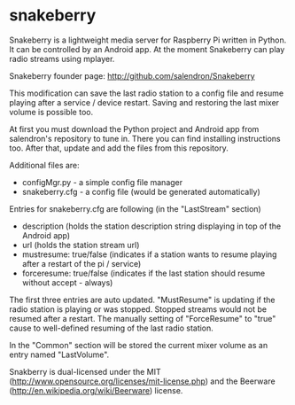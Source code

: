 snakeberry
==========

Snakeberry is a lightweight media server for Raspberry Pi written in Python. It can be controlled by an Android app. At the moment Snakeberry can play radio streams using mplayer.

Snakeberry founder page: http://github.com/salendron/Snakeberry

This modification can save the last radio station to a config file and resume playing after a service / device restart. Saving and restoring the last mixer volume is possible too.

At first you must download the Python project and Android app from salendron's repository to tune in. There you can find installing instructions too. After that, update and add the files from this repository.


Additional files are:
* configMgr.py - a simple config file manager
* snakeberry.cfg - a config file (would be generated automatically)

Entries for snakeberry.cfg are following (in the "LastStream" section)
- description (holds the station description string displaying in top of the Android app)
- url (holds the station stream url)
- mustresume: true/false (indicates if a station wants to resume playing after a restart of the pi / service)
- forceresume: true/false (indicates if the last station should resume without accept - always)

The first three entries are auto updated. "MustResume" is updating if the radio station is playing or was stopped. Stopped streams would not be resumed after a restart. The manually setting of "ForceResume" to "true" cause to well-defined resuming of the last radio station.

In the "Common" section will be stored the current mixer volume as an entry named "LastVolume".


Snakberry is dual-licensed under the MIT (http://www.opensource.org/licenses/mit-license.php) and the Beerware (http://en.wikipedia.org/wiki/Beerware) license.
